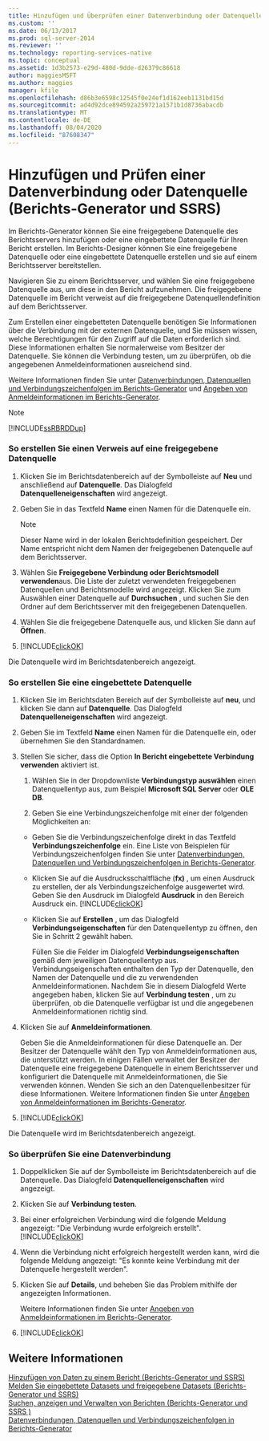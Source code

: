 ```yaml
---
title: Hinzufügen und Überprüfen einer Datenverbindung oder Datenquelle (Berichts-Generator und SSRS) | Microsoft-Dokumentation
ms.custom: ''
ms.date: 06/13/2017
ms.prod: sql-server-2014
ms.reviewer: ''
ms.technology: reporting-services-native
ms.topic: conceptual
ms.assetid: 1d3b2573-e29d-480d-9dde-d26379c86618
author: maggiesMSFT
ms.author: maggies
manager: kfile
ms.openlocfilehash: d86b3e6598c12545f0e24ef1d162eeb1131bd15d
ms.sourcegitcommit: ad4d92dce894592a259721a1571b1d8736abacdb
ms.translationtype: MT
ms.contentlocale: de-DE
ms.lasthandoff: 08/04/2020
ms.locfileid: "87608347"
---
```

# <a name="add-and-verify-a-data-connection-or-data-source-report-builder-and-ssrs"></a>Hinzufügen und Prüfen einer Datenverbindung oder Datenquelle (Berichts-Generator und SSRS)
  Im Berichts-Generator können Sie eine freigegebene Datenquelle des Berichtsservers hinzufügen oder eine eingebettete Datenquelle für Ihren Bericht erstellen. Im Berichts-Designer können Sie eine freigegebene Datenquelle oder eine eingebettete Datenquelle erstellen und sie auf einem Berichtsserver bereitstellen.  
  
 Navigieren Sie zu einem Berichtsserver, und wählen Sie eine freigegebene Datenquelle aus, um diese in den Bericht aufzunehmen. Die freigegebene Datenquelle im Bericht verweist auf die freigegebene Datenquellendefinition auf dem Berichtsserver.  
  
 Zum Erstellen einer eingebetteten Datenquelle benötigen Sie Informationen über die Verbindung mit der externen Datenquelle, und Sie müssen wissen, welche Berechtigungen für den Zugriff auf die Daten erforderlich sind. Diese Informationen erhalten Sie normalerweise vom Besitzer der Datenquelle. Sie können die Verbindung testen, um zu überprüfen, ob die angegebenen Anmeldeinformationen ausreichend sind.  
  
 Weitere Informationen finden Sie unter [Datenverbindungen, Datenquellen und Verbindungszeichenfolgen im Berichts-Generator](../data-connections-data-sources-and-connection-strings-in-report-builder.md) und [Angeben von Anmeldeinformationen im Berichts-Generator](../specify-credentials-in-report-builder.md).  
  
> [!NOTE]  
>  [!INCLUDE[ssRBRDDup](../../includes/ssrbrddup-md.md)]  
  
### <a name="to-create-a-reference-to-a-shared-data-source"></a>So erstellen Sie einen Verweis auf eine freigegebene Datenquelle  
  
1.  Klicken Sie im Berichtsdatenbereich auf der Symbolleiste auf **Neu** und anschließend auf **Datenquelle**. Das Dialogfeld **Datenquelleneigenschaften** wird angezeigt.  
  
2.  Geben Sie in das Textfeld **Name** einen Namen für die Datenquelle ein.  
  
    > [!NOTE]  
    >  Dieser Name wird in der lokalen Berichtsdefinition gespeichert. Der Name entspricht nicht dem Namen der freigegebenen Datenquelle auf dem Berichtsserver.  
  
3.  Wählen Sie **Freigegebene Verbindung oder Berichtsmodell verwenden**aus. Die Liste der zuletzt verwendeten freigegebenen Datenquellen und Berichtsmodelle wird angezeigt. Klicken Sie zum Auswählen einer Datenquelle auf **Durchsuchen** , und suchen Sie den Ordner auf dem Berichtsserver mit den freigegebenen Datenquellen.  
  
4.  Wählen Sie die freigegebene Datenquelle aus, und klicken Sie dann auf **Öffnen**.  
  
5.  [!INCLUDE[clickOK](../../includes/clickok-md.md)]  
  
 Die Datenquelle wird im Berichtsdatenbereich angezeigt.  
  
### <a name="to-create-an-embedded-data-source"></a>So erstellen Sie eine eingebettete Datenquelle  
  
1.  Klicken Sie im Berichtsdaten Bereich auf der Symbolleiste auf **neu**, und klicken Sie dann auf **Datenquelle**. Das Dialogfeld **Datenquelleneigenschaften** wird angezeigt.  
  
2.  Geben Sie im Textfeld **Name** einen Namen für die Datenquelle ein, oder übernehmen Sie den Standardnamen.  
  
3.  Stellen Sie sicher, dass die Option **In Bericht eingebettete Verbindung verwenden** aktiviert ist.  
  
    1.  Wählen Sie in der Dropdownliste **Verbindungstyp auswählen** einen Datenquellentyp aus, zum Beispiel **Microsoft SQL Server** oder **OLE DB**.  
  
    2.  Geben Sie eine Verbindungszeichenfolge mit einer der folgenden Möglichkeiten an:  
  
    -   Geben Sie die Verbindungszeichenfolge direkt in das Textfeld **Verbindungszeichenfolge** ein. Eine Liste von Beispielen für Verbindungszeichenfolgen finden Sie unter [Datenverbindungen, Datenquellen und Verbindungszeichenfolgen in Berichts-Generator](../data-connections-data-sources-and-connection-strings-in-report-builder.md).  
  
    -   Klicken Sie auf die Ausdrucksschaltfläche (**fx)** , um einen Ausdruck zu erstellen, der als Verbindungszeichenfolge ausgewertet wird. Geben Sie den Ausdruck im Dialogfeld **Ausdruck** in den Bereich Ausdruck ein. [!INCLUDE[clickOK](../../includes/clickok-md.md)]  
  
    -   Klicken Sie auf **Erstellen** , um das Dialogfeld **Verbindungseigenschaften** für den Datenquellentyp zu öffnen, den Sie in Schritt 2 gewählt haben.  
  
         Füllen Sie die Felder im Dialogfeld **Verbindungseigenschaften** gemäß dem jeweiligen Datenquellentyp aus. Verbindungseigenschaften enthalten den Typ der Datenquelle, den Namen der Datenquelle und die zu verwendenden Anmeldeinformationen. Nachdem Sie in diesem Dialogfeld Werte angegeben haben, klicken Sie auf **Verbindung testen** , um zu überprüfen, ob die Datenquelle verfügbar ist und die angegebenen Anmeldeinformationen richtig sind.  
  
4.  Klicken Sie auf **Anmeldeinformationen**.  
  
     Geben Sie die Anmeldeinformationen für diese Datenquelle an. Der Besitzer der Datenquelle wählt den Typ von Anmeldeinformationen aus, die unterstützt werden. In einigen Fällen verwaltet der Besitzer der Datenquelle eine freigegebene Datenquelle in einem Berichtsserver und konfiguriert die Datenquelle mit Anmeldeinformationen, die Sie verwenden können. Wenden Sie sich an den Datenquellenbesitzer für diese Informationen. Weitere Informationen finden Sie unter [Angeben von Anmeldeinformationen im Berichts-Generator](../specify-credentials-in-report-builder.md).  
  
5.  [!INCLUDE[clickOK](../../includes/clickok-md.md)]  
  
 Die Datenquelle wird im Berichtsdatenbereich angezeigt.  
  
### <a name="to-verify-a-data-connection"></a>So überprüfen Sie eine Datenverbindung  
  
1.  Doppelklicken Sie auf der Symbolleiste im Berichtsdatenbereich auf die Datenquelle. Das Dialogfeld **Datenquelleneigenschaften** wird angezeigt.  
  
2.  Klicken Sie auf **Verbindung testen**.  
  
3.  Bei einer erfolgreichen Verbindung wird die folgende Meldung angezeigt: "Die Verbindung wurde erfolgreich erstellt". [!INCLUDE[clickOK](../../includes/clickok-md.md)]  
  
4.  Wenn die Verbindung nicht erfolgreich hergestellt werden kann, wird die folgende Meldung angezeigt: "Es konnte keine Verbindung mit der Datenquelle hergestellt werden".  
  
5.  Klicken Sie auf **Details**, und beheben Sie das Problem mithilfe der angezeigten Informationen.  
  
     Weitere Informationen finden Sie unter [Angeben von Anmeldeinformationen im Berichts-Generator](../specify-credentials-in-report-builder.md).  
  
6.  [!INCLUDE[clickOK](../../includes/clickok-md.md)]  
  
## <a name="see-also"></a>Weitere Informationen  
 [Hinzufügen von Daten zu einem Bericht &#40;Berichts-Generator und SSRS&#41;](report-datasets-ssrs.md)   
 [Melden Sie eingebettete Datasets und freigegebene Datasets &#40;Berichts-Generator und SSRS&#41;](report-embedded-datasets-and-shared-datasets-report-builder-and-ssrs.md)   
 [Suchen, anzeigen und Verwalten von Berichten &#40;Berichts-Generator und SSRS &#41;](../report-builder/finding-viewing-and-managing-reports-report-builder-and-ssrs.md)   
 [Datenverbindungen, Datenquellen und Verbindungszeichenfolgen in Berichts-Generator](../data-connections-data-sources-and-connection-strings-in-report-builder.md)  
  
  
